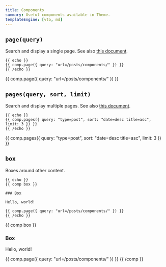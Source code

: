 ```yaml
---
title: Components
summary: Useful components available in Theme.
templateEngine: [vto, md]
---
```


## `page(query)`

Search and display a single page. See also [this document](https://lume.land/plugins/search/).

```vento
{{ echo }}
{{ comp.page({ query: "url=/posts/components/" }) }}
{{ /echo }}
```

{{ comp.page({ query: "url=/posts/components/" }) }}

## `pages(query, sort, limit)`

Search and display multiple pages. See also [this document](https://lume.land/plugins/search/).

```vento
{{ echo }}
{{ comp.pages({ query: "type=post", sort: "date=desc title=asc", limit: 3 }) }}
{{ /echo }}
```

{{ comp.pages({ query: "type=post", sort: "date=desc title=asc", limit: 3 }) }}

## `box`

Boxes around other content.

```vento
{{ echo }}
{{ comp box }}

### Box

Hello, world!

{{ comp.page({ query: "url=/posts/components/" }) }}
{{ /echo }}
```

{{ comp box }}

### Box

Hello, world!

{{ comp.page({ query: "url=/posts/components/" }) }}
{{ /comp }}
